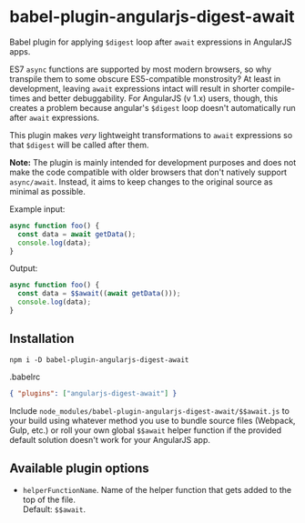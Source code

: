 # babel-plugin-angularjs-digest-await

Babel plugin for applying `$digest` loop after `await` expressions in AngularJS apps.

ES7 `async` functions are supported by most modern browsers, so why transpile them to some
obscure ES5-compatible monstrosity? At least in development, leaving `await` expressions
intact will result in shorter compile-times and better debuggability.
For AngularJS (v 1.x) users, though, this creates a problem because angular's `$digest` loop
doesn't automatically run after `await` expressions.

This plugin makes *very* lightweight transformations to `await` expressions so that `$digest`
will be called after them.

**Note:** The plugin is mainly intended for development purposes and does not make
the code compatible with older browsers that don't natively support `async/await`.
Instead, it aims to keep changes to the original source as minimal as possible.

Example input:
```javascript
async function foo() {
  const data = await getData();
  console.log(data);
}
```

Output:
```javascript
async function foo() {
  const data = $$await((await getData()));
  console.log(data);
}
```

## Installation
```
npm i -D babel-plugin-angularjs-digest-await
```
.babelrc
```json
{ "plugins": ["angularjs-digest-await"] }
```
Include `node_modules/babel-plugin-angularjs-digest-await/$$await.js` to your build
using whatever method you use to bundle source files (Webpack, Gulp, etc.) or roll
your own global `$$await` helper function if the provided default solution doesn't
work for your AngularJS app.

## Available plugin options

* `helperFunctionName`. Name of the helper function that gets added to
the top of the file.  
   Default: `$$await`.